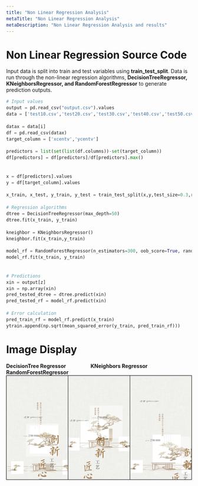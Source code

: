 ```yaml
---
title: "Non Linear Regression Analysis"
metaTitle: "Non Linear Regression Analysis"
metaDescription: "Non Linear Regression Analysis and results"
---
```


# Non Linear Regression Source Code

Input data is split into train and test variables using **train_test_split**. Data is run through the non-linear regression algorithms, **DecisionTreeRegressor, KNeighborsRegressor, and RandomForestRegressor** to generate prediction outputs.

```python
# Input values
output = pd.read_csv("output.csv").values
data = ['test10.csv','test20.csv','test30.csv','test40.csv','test50.csv','test60.csv','test70.csv','test80.csv','test90.csv','test100.csv','test110.csv','test120.csv','test130.csv','test140.csv']

datax = data[i]
df = pd.read_csv(datax)
target_column = ['xcentv','ycentv']

predictors = list(set(list(df.columns))-set(target_column))
df[predictors] = df[predictors]/df[predictors].max()


x = df[predictors].values
y = df[target_column].values

x_train, x_test, y_train, y_test = train_test_split(x,y,test_size=0.3,random_state=40)

# Regression algorithms
dtree = DecisionTreeRegressor(max_depth=50)
dtree.fit(x_train, y_train)

kneighbor = KNeighborsRegressor()
kneighbor.fit(x_train,y_train)

model_rf = RandomForestRegressor(n_estimators=300, oob_score=True, random_state=100)
model_rf.fit(x_train, y_train)


# Predictions
xin = output[z]
xin = np.array(xin)
pred_tested_dtree = dtree.predict(xin)
pred_tested_rf = model_rf.predict(xin)

# Error calculation
pred_train_rf = model_rf.predict(x_train)
ytrain.append(np.sqrt(mean_squared_error(y_train, pred_train_rf)))
```

# Image Display

**DecisionTree Regressor &emsp;&emsp;&emsp;&emsp;&thinsp;&thinsp; KNeighbors Regressor &emsp;&emsp;&emsp;&emsp;&emsp; RandomForestRegressor**
![](img2/nonlinear.jpg)
